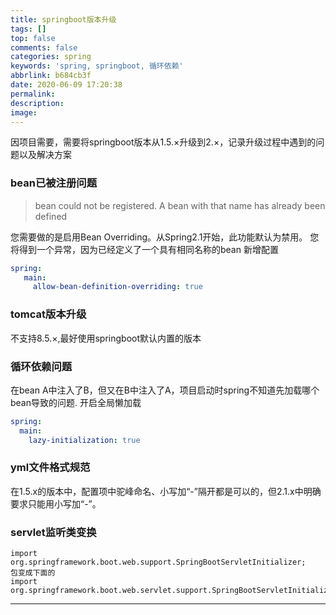 ```yaml
---
title: springboot版本升级
tags: []
top: false
comments: false
categories: spring
keywords: 'spring, springboot, 循环依赖'
abbrlink: b684cb3f
date: 2020-06-09 17:20:38
permalink:
description:
image:
---
```


因项目需要，需要将springboot版本从1.5.×升级到2.×，记录升级过程中遇到的问题以及解决方案

### bean已被注册问题

> bean could not be registered. A bean with that name has already been defined

您需要做的是启用Bean Overriding。从Spring2.1开始，此功能默认为禁用。
您将得到一个异常，因为已经定义了一个具有相同名称的bean
新增配置
```yml
spring:
   main:
     allow-bean-definition-overriding: true
```

<!-- more -->

### tomcat版本升级

不支持8.5.×,最好使用springboot默认内置的版本

### 循环依赖问题

在bean A中注入了B，但又在B中注入了A，项目启动时spring不知道先加载哪个bean导致的问题.
开启全局懒加载
``` yml
spring:
  main:
    lazy-initialization: true
```

### yml文件格式规范

在1.5.x的版本中，配置项中驼峰命名、小写加“-”隔开都是可以的，但2.1.x中明确要求只能用小写加“-”。

### servlet监听类变换
```
import org.springframework.boot.web.support.SpringBootServletInitializer;
包变成下面的
import org.springframework.boot.web.servlet.support.SpringBootServletInitializer;

```

<hr />